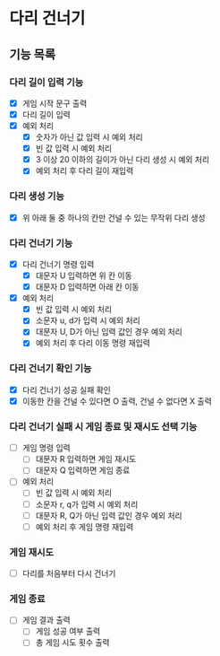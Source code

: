 # 다리 건너기

## 기능 목록

### 다리 길이 입력 기능
- [x] 게임 시작 문구 출력
- [x] 다리 길이 입력
- [x] 예외 처리
  - [x] 숫자가 아닌 값 입력 시 예외 처리
  - [x] 빈 값 입력 시 예외 처리
  - [x] 3 이상 20 이하의 길이가 아닌 다리 생성 시 예외 처리
  - [x] 예외 처리 후 다리 길이 재입력

### 다리 생성 기능
- [x] 위 아래 둘 중 하나의 칸만 건널 수 있는 무작위 다리 생성

### 다리 건너기 기능
- [x] 다리 건너기 명령 입력
  - [x] 대문자 U 입력하면 위 칸 이동
  - [x] 대문자 D 입력하면 아래 칸 이동
- [x] 예외 처리
  - [x] 빈 값 입력 시 예외 처리
  - [x] 소문자 u, d가 입력 시 예외 처리
  - [x] 대문자 U, D가 아닌 입력 값인 경우 예외 처리
  - [x] 예외 처리 후 다리 이동 명령 재입력

### 다리 건너기 확인 기능
- [X] 다리 건너기 성공 실패 확인
- [x] 이동한 칸을 건널 수 있다면 O 출력, 건널 수 없다면 X 출력

### 다리 건너기 실패 시 게임 종료 및 재시도 선택 기능
- [ ] 게임 명령 입력
  - [ ] 대문자 R 입력하면 게임 재시도
  - [ ] 대문자 Q 입력하면 게임 종료
- [ ] 예외 처리
  - [ ] 빈 값 입력 시 예외 처리
  - [ ] 소문자 r, q가 입력 시 예외 처리
  - [ ] 대문자 R, Q가 아닌 입력 값인 경우 예외 처리
  - [ ] 예외 처리 후 게임 명령 재입력

### 게임 재시도 
- [ ] 다리를 처음부터 다시 건너기

### 게임 종료
- [ ] 게임 결과 출력
  - [ ] 게임 성공 여부 출력
  - [ ] 총 게임 시도 횟수 출력